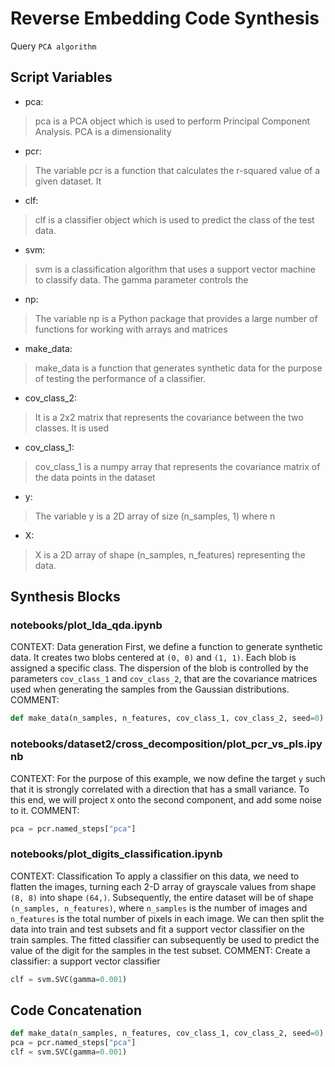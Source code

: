 # Reverse Embedding Code Synthesis
Query `PCA algorithm`
## Script Variables
- pca:<br>
>pca is a PCA object which is used to perform Principal Component Analysis. PCA is a dimensionality
- pcr:<br>
>The variable pcr is a function that calculates the r-squared value of a given dataset. It
- clf:<br>
>clf is a classifier object which is used to predict the class of the test data.
- svm:<br>
>svm is a classification algorithm that uses a support vector machine to classify data. The gamma parameter controls the
- np:<br>
>The variable np is a Python package that provides a large number of functions for working with arrays and matrices
- make_data:<br>
>make_data is a function that generates synthetic data for the purpose of testing the performance of a classifier.
- cov_class_2:<br>
>It is a 2x2 matrix that represents the covariance between the two classes. It is used
- cov_class_1:<br>
>cov_class_1 is a numpy array that represents the covariance matrix of the data points in the dataset
- y:<br>
>The variable y is a 2D array of size (n_samples, 1) where n
- X:<br>
>X is a 2D array of shape (n_samples, n_features) representing the data.
## Synthesis Blocks
### notebooks/plot_lda_qda.ipynb
CONTEXT:  Data generation  First, we define a function to generate synthetic data. It creates two blobs centered at `(0, 0)` and `(1, 1)`. Each blob
is assigned a specific class. The dispersion of the blob is controlled by the parameters `cov_class_1` and `cov_class_2`, that are the covariance
matrices used when generating the samples from the Gaussian distributions.   COMMENT:
```python
def make_data(n_samples, n_features, cov_class_1, cov_class_2, seed=0):    rng = np.random.RandomState(seed)    X = np.concatenate(        [            rng.randn(n_samples, n_features) @ cov_class_1,            rng.randn(n_samples, n_features) @ cov_class_2 + np.array([1, 1]),        ]    )    y = np.concatenate([np.zeros(n_samples), np.ones(n_samples)])    return X, y
```

### notebooks/dataset2/cross_decomposition/plot_pcr_vs_pls.ipynb
CONTEXT: For the purpose of this example, we now define the target `y` such that it is strongly correlated with a direction that has a small variance.
To this end, we will project `X` onto the second component, and add some noise to it.   COMMENT:
```python
pca = pcr.named_steps["pca"]
```

### notebooks/plot_digits_classification.ipynb
CONTEXT:  Classification  To apply a classifier on this data, we need to flatten the images, turning each 2-D array of grayscale values from shape
``(8, 8)`` into shape ``(64,)``. Subsequently, the entire dataset will be of shape ``(n_samples, n_features)``, where ``n_samples`` is the number of
images and ``n_features`` is the total number of pixels in each image.  We can then split the data into train and test subsets and fit a support
vector classifier on the train samples. The fitted classifier can subsequently be used to predict the value of the digit for the samples in the test
subset.   COMMENT: Create a classifier: a support vector classifier
```python
clf = svm.SVC(gamma=0.001)
```

## Code Concatenation
```python
def make_data(n_samples, n_features, cov_class_1, cov_class_2, seed=0):    rng = np.random.RandomState(seed)    X = np.concatenate(        [            rng.randn(n_samples, n_features) @ cov_class_1,            rng.randn(n_samples, n_features) @ cov_class_2 + np.array([1, 1]),        ]    )    y = np.concatenate([np.zeros(n_samples), np.ones(n_samples)])    return X, y
pca = pcr.named_steps["pca"]
clf = svm.SVC(gamma=0.001)
```
